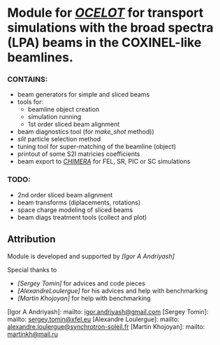 # Module for <cite>[OCELOT]</cite> for transport simulations with the broad spectra (LPA) beams in the COXINEL-like beamlines.

### CONTAINS:
- beam generators for simple and sliced beams
- tools for:
  - beamline object creation
  - simulation running
  - 1st order sliced beam alignment
- beam diagnostics tool (for *make_shot* method))
- *slit* particle selection method
- tuning tool for super-matching of the beamline (object)
- printout of some S2I matricies coefficients
- beam export to <cite>[CHIMERA]</cite> for FEL, SR, PIC or SC simulations

### TODO:
- 2nd order sliced beam alignment
- beam transforms (diplacements, rotations)
- space charge modeling of sliced beams
- beam diags treatment tools (collect and plot)

## Attribution
Module is developed and supported by <cite>[Igor A Andriyash]</cite>

Special thanks to 
- <cite>[Sergey Tomin]</cite> for advices and code pieces 
- <cite>[Alexandre‎Loulergue]</cite> for his advices and help with benchmarking
- <cite>[Martin Khojoyan]</cite> for help with benchmarking

[OCELOT]: https://github.com/hightower8083/chimera
[CHIMERA]: https://github.com/iagapov/ocelot
[Igor A Andriyash]: mailto: igor.andriyash@gmail.com
[Sergey Tomin]: mailto: sergey.tomin@xfel.eu
[Alexandre Loulergue]: mailto: alexandre.loulergue@synchrotron-soleil.fr
[Martin Khojoyan]: mailto: martinkh@mail.ru
